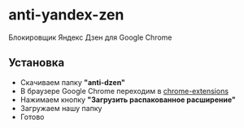 # anti-yandex-zen
Блокировщик Яндекс Дзен для Google Chrome

## Установка
* Скачиваем папку __"anti-dzen"__
* В браузере Google Chrome переходим в [chrome-extensions](chrome://extensions/)
* Нажимаем кнопку __"Загрузить распакованное расширение"__
* Загружаем нашу папку
* Готово

